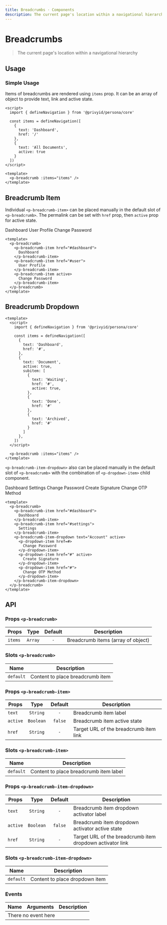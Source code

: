 ```yaml
---
title: Breadcrumbs · Components
description: The current page's location within a navigational hierarchy
---
```


<script setup>
  import pBreadcrumb from './Breadcrumb.vue'
  import pBreadcrumbItem from './BreadcrumbItem.vue'
  import pBreadcrumbItemDropdown from './BreadcrumbItemDropdown.vue'
  import { defineNavigation } from '.'
  import pDropdownItem from '../dropdown/DropdownItem.vue'

  const items = defineNavigation([
    {
      text: 'Dashboard',
      href: '/'
    },
    {
      text: 'All Documents',
      active: true
    }
  ])

  const itemsB = defineNavigation([
    {
      text: 'Dashboard',
      href: '#',
    },
    {
      text: 'Document',
      active: true,
      subitem: [
        {
          text: 'Waiting',
          href: '#',
          active: true,
        },
        {
          text: 'Done',
          href: '#'
        },
        {
          text: 'Archived',
          href: '#'
        }
      ]
    },
  ])
</script>

# Breadcrumbs

> The current page's location within a navigational hierarchy

## Usage

### Simple Usage
Items of breadcrumbs are rendered using `items` prop. It can be an array of object to provide text, link and active state.

<preview>
  <p-breadcrumb :items="items" />
</preview>

```vue
<script>
  import { defineNavigation } from '@privyid/persona/core'

  const items = defineNavigation([
    {
      text: 'Dashboard',
      href: '/'
    },
    {
      text: 'All Documents',
      active: true
    }
  ])
</script>

<template>
  <p-breadcrumb :items="items" />
</template>
```

## Breadcrumb Item
Individual `<p-breadcrumb-item>` can be placed manually in the default slot of `<p-breadcrumb>`. The permalink can be set with `href` prop, then `active` prop for active state.

<preview>
  <p-breadcrumb>
    <p-breadcrumb-item href="#dashboard">
      Dashboard
    </p-breadcrumb-item>
    <p-breadcrumb-item href="#user">
      User Profile
    </p-breadcrumb-item>
    <p-breadcrumb-item active>
      Change Password
    </p-breadcrumb-item>
  </p-breadcrumb>
</preview>

```vue
<template>
  <p-breadcrumb>
    <p-breadcrumb-item href="#dashboard">
      Dashboard
    </p-breadcrumb-item>
    <p-breadcrumb-item href="#user">
      User Profile
    </p-breadcrumb-item>
    <p-breadcrumb-item active>
      Change Password
    </p-breadcrumb-item>
  </p-breadcrumb>
</template>
```

## Breadcrumb Dropdown

<preview>
  <p-breadcrumb :items="itemsB" />
</preview>

```vue
<template>
  <script>
    import { defineNavigation } from '@privyid/persona/core'

    const items = defineNavigation([
      {
        text: 'Dashboard',
        href: '#',
      },
      {
        text: 'Document',
        active: true,
        subitem: [
          {
            text: 'Waiting',
            href: '#',
            active: true,
          },
          {
            text: 'Done',
            href: '#'
          },
          {
            text: 'Archived',
            href: '#'
          }
        ]
      },
    ])
  </script>

  <p-breadcrumb :items="items" />
</template>
```

`<p-breadcrumb-item-dropdown>` also can be placed manually in the default slot of `<p-breadcrumb>` with the combination of `<p-dropdown-item>` child component.

<preview>
  <p-breadcrumb>
    <p-breadcrumb-item href="#dashboard">
      Dashboard
    </p-breadcrumb-item>
    <p-breadcrumb-item href="#settings">
      Settings
    </p-breadcrumb-item>
    <p-breadcrumb-item-dropdown text="Account" active>
      <p-dropdown-item href="#">
        Change Password
      </p-dropdown-item>
      <p-dropdown-item href="#" active>
        Create Signature
      </p-dropdown-item>
      <p-dropdown-item href="#">
        Change OTP Method
      </p-dropdown-item>
    </p-breadcrumb-item-dropdown>
  </p-breadcrumb>
</preview>

```vue
<template>
  <p-breadcrumb>
    <p-breadcrumb-item href="#dashboard">
      Dashboard
    </p-breadcrumb-item>
    <p-breadcrumb-item href="#settings">
      Settings
    </p-breadcrumb-item>
    <p-breadcrumb-item-dropdown text="Account" active>
      <p-dropdown-item href=#>
        Change Password
      </p-dropdown-item>
      <p-dropdown-item href="#" active>
        Create Signature
      </p-dropdown-item>
      <p-dropdown-item href="#">
        Change OTP Method
      </p-dropdown-item>
    </p-breadcrumb-item-dropdown>
  </p-breadcrumb>
</template>
```

## API

### Props `<p-breadcrumb>`

| Props       |   Type     | Default      | Description                                               |
|-------------|:----------:|:------------:|-----------------------------------------------------------|
| `items`     | `Array`    |  `-`         | Breadcrumb items (array of object)                        |

### Slots `<p-breadcrumb>`

| Name      | Description                      |
|-----------|----------------------------------|
| `default` | Content to place breadcrumb item |

### Props `<p-breadcrumb-item>`
| Props       |   Type     | Default      | Description                                               |
|-------------|:----------:|:------------:|-----------------------------------------------------------|
| `text`      | `String`   |  `-`         | Breadcrumb item label                                     |
| `active`    | `Boolean`  |  `false`     | Breadcrumb item active state                             |
| `href`      | `String`   |  `-`         | Target URL of the breadcrumb item link                    |

### Slots `<p-breadcrumb-item>`

| Name      | Description                            |
|-----------|----------------------------------------|
| `default` | Content to place breadcrumb item label |

### Props `<p-breadcrumb-item-dropdown>`
| Props       |   Type     | Default      | Description                                                  |
|-------------|:----------:|:------------:|--------------------------------------------------------------|
| `text`      | `String`   |  `-`         | Breadcrumb item dropdown activator label                     |
| `active`    | `Boolean`  |  `false`     | Breadcrumb item dropdown activator active state              |
| `href`      | `String`   |  `-`         | Target URL of the breadcrumb item dropdown activator link    |

### Slots `<p-breadcrumb-item-dropdown>`

| Name      | Description                            |
|-----------|----------------------------------------|
| `default` | Content to place dropdown item         |

### Events

<table>
  <thead>
    <tr>
      <th>Name</th>
      <th>Arguments</th>
      <th>Description</th>
    </tr>
  </thead>
  <tbody>
    <tr>
      <td colspan="3" class="text-center">There no event here</td>
    </tr>
  </tbody>
</table>
